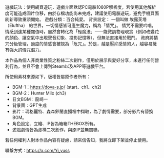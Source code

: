 遊戲玩法：使用網頁遊玩，遊戲介面默認PC電腦1080P解析度，若使用其他解析度可能造成圖片位移，由於存檔功能尚未完成，建議使用電腦遊玩，避免手機頁面刷新導致重頭開始。
遊戲分類：百合純愛。
背景設定：
一個叫做 埃露芙塔（Eluftha） 的世界，一切情感皆可產生魔力，稱為「情咒」。
情咒不需要吟唱，情感到達某種閾值時，自然會轉化為「輕魔法」——能微調物理現實（例如改變花的顏色、讓空氣中出現聲音幻象、投影記憶等），但無法直接用於戰鬥。
政府將情咒分級管理，過度的情感會被視為「危咒」。於是，越是壓抑感情的人，越容易擁有強大的情咒潛力。


本作品為個人非商業性質之粉絲二次創作，僅用於展示與愛好分享，未進行任何營利行為，並且不會上傳到Steam以及APP等遊戲平台。

所使用素材來源如下，版權皆屬原作者所有：
- BGM-1：https://dova-s.jp/ (start、ch1、ch2)
- BGM-2：Hunter Milo (ch3)
- 日文BGM：龍崎一
- 背景圖：GPT生成
- 影片：瑪格麗特、森森鈴蘭直播檔中擷取，為了劇情需要，部分影片有替換BGM。
- 角色設定、立繪、IP皆為箱箱THEBOX所有。
- 遊戲劇情皆為虛構二次創作，與原IP並無關聯。

若任何權利人對本作品內容有疑慮，請來信告知，我將立即下架並停止使用。

聯繫方式：https://x.com/Yi_yuss





